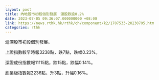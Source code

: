 ```yaml
---
layout: post
title: 內地股市初段個別發展　滬股跌逾0.2%
date: 2023-07-05 09:36:07.000000000 +08:00
link: https://news.rthk.hk/rthk/ch/component/k2/1707533-20230705.htm
categories: rthk
---
```


滬深股市初段個別發展。

上證指數較早時報3238點，跌7點，跌幅0.23%。

深證成份指數報11115點，跌15點，跌幅0.14%。

創業板指數報2236點，升3點，升幅0.16%。

